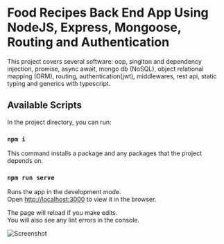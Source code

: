 # Food Recipes Back End App Using NodeJS, Express, Mongoose, Routing and Authentication

This project covers several software:
oop, singlton and dependency injection, promise, async await, mongo db (NoSQL), object relational mapping (ORM), routing, 
authentication(jwt), middlewares, rest api, static typing and generics with typescript.

## Available Scripts

In the project directory, you can run:

### `npm i`

This command installs a package and any packages that the project depends on.


### `npm run serve`

Runs the app in the development mode.\
Open [http://localhost:3000](http://localhost:3000) to view it in the browser.

The page will reload if you make edits.\
You will also see any lint errors in the console.

![Screenshot](food_recipes.gif)

